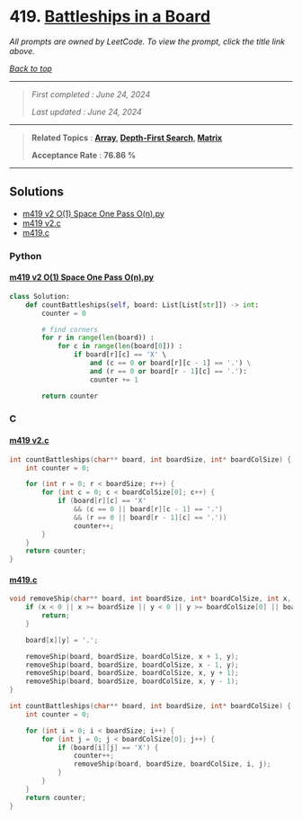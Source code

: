 # 419. [Battleships in a Board](<https://leetcode.com/problems/battleships-in-a-board>)

*All prompts are owned by LeetCode. To view the prompt, click the title link above.*

*[Back to top](<../README.md>)*

------

> *First completed : June 24, 2024*
>
> *Last updated : June 24, 2024*

------

> **Related Topics** : **[Array](<by_topic/Array.md>), [Depth-First Search](<by_topic/Depth-First Search.md>), [Matrix](<by_topic/Matrix.md>)**
>
> **Acceptance Rate** : **76.86 %**

------

## Solutions

- [m419 v2 O(1) Space One Pass O(n).py](<../my-submissions/m419 v2 O(1) Space One Pass O(n).py>)
- [m419 v2.c](<../my-submissions/m419 v2.c>)
- [m419.c](<../my-submissions/m419.c>)
### Python
#### [m419 v2 O(1) Space One Pass O(n).py](<../my-submissions/m419 v2 O(1) Space One Pass O(n).py>)
```Python
class Solution:
    def countBattleships(self, board: List[List[str]]) -> int:
        counter = 0

        # find corners
        for r in range(len(board)) :
            for c in range(len(board[0])) :
                if board[r][c] == 'X' \
                    and (c == 0 or board[r][c - 1] == '.') \
                    and (r == 0 or board[r - 1][c] == '.'):
                    counter += 1

        return counter

```

### C
#### [m419 v2.c](<../my-submissions/m419 v2.c>)
```C
int countBattleships(char** board, int boardSize, int* boardColSize) {
    int counter = 0;

    for (int r = 0; r < boardSize; r++) {
        for (int c = 0; c < boardColSize[0]; c++) {
            if (board[r][c] == 'X'
                && (c == 0 || board[r][c - 1] == '.')
                && (r == 0 || board[r - 1][c] == '.'))
                counter++;
        }
    }
    return counter;
}


```

#### [m419.c](<../my-submissions/m419.c>)
```C
void removeShip(char** board, int boardSize, int* boardColSize, int x, int y) {
    if (x < 0 || x >= boardSize || y < 0 || y >= boardColSize[0] || board[x][y] == '.') {
        return;
    }

    board[x][y] = '.';

    removeShip(board, boardSize, boardColSize, x + 1, y);
    removeShip(board, boardSize, boardColSize, x - 1, y);
    removeShip(board, boardSize, boardColSize, x, y + 1);
    removeShip(board, boardSize, boardColSize, x, y - 1);
}

int countBattleships(char** board, int boardSize, int* boardColSize) {
    int counter = 0;

    for (int i = 0; i < boardSize; i++) {
        for (int j = 0; j < boardColSize[0]; j++) {
            if (board[i][j] == 'X') {
                counter++;
                removeShip(board, boardSize, boardColSize, i, j);
            }
        }
    }
    return counter;
}
```

